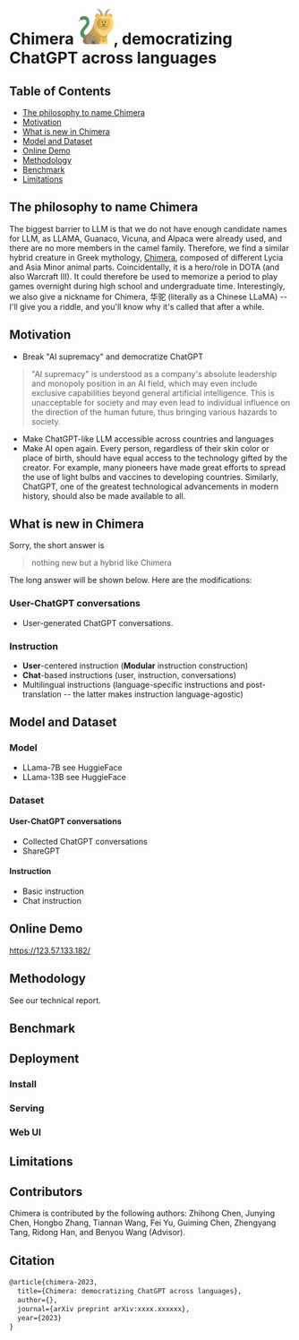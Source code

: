 # Chimera ![avatar](assets/chimera.png), democratizing ChatGPT across languages

## Table of Contents
- [The philosophy to name Chimera](#the-philosophy-to-name-chimera)
- [Motivation](#motivation)
- [What is new in Chimera](#what-is-new-in-chimera)
- [Model and Dataset](#model-and-dataset)
- [Online Demo](#online-demo)
- [Methodology](#methodology)
- [Benchmark](#benchmark)
- [Limitations](#limitations)

## The philosophy to name Chimera

The biggest barrier to LLM is that we do not have enough candidate names for LLM, as LLAMA, Guanaco, Vicuna, and Alpaca were already used, and there are no more members in the camel family. Therefore, we find a similar hybrid creature in Greek mythology, [Chimera](https://en.wikipedia.org/wiki/Chimera_(mythology)), composed of different Lycia and Asia Minor animal parts. Coincidentally, it is a hero/role in  DOTA (and also Warcraft III). It could therefore be used to memorize a period to play games overnight during high school and undergraduate time. Interestingly,  we also give a nickname for Chimera, 华驼 (literally as a Chinese LLaMA) -- I'll give you a riddle, and you'll know why it's called that after a while.

## Motivation 

- Break  "AI supremacy"  and democratize ChatGPT
> "AI supremacy" is understood as a company's absolute leadership and monopoly position in an AI field, which may even include exclusive capabilities beyond general artificial intelligence. This is unacceptable for society and may even lead to individual influence on the direction of the human future, thus bringing various hazards to society.
- Make ChatGPT-like LLM accessible across countries and languages
- Make AI open again. Every person, regardless of their skin color or place of birth, should have equal access to the technology gifted by the creator. For example, many pioneers have made great efforts to spread the use of light bulbs and vaccines to developing countries. Similarly, ChatGPT, one of the greatest technological advancements in modern history, should also be made available to all.


## What is new in Chimera

Sorry, the short answer is
> nothing new but a hybrid like Chimera

The long answer will be shown below. Here are the modifications:

### User-ChatGPT conversations
- User-generated ChatGPT conversations.

### Instruction
- **User**-centered  instruction (**Modular** instruction construction)
- **Chat**-based instructions (user, instruction, conversations)
- Multilingual instructions (language-specific instructions and post-translation -- the latter makes instruction language-agostic)



## Model and Dataset

### Model
- LLama-7B  see HuggieFace
- LLama-13B see HuggieFace

### Dataset
#### User-ChatGPT conversations
- Collected ChatGPT conversations
- ShareGPT

#### Instruction
- Basic instruction 
- Chat instruction

## Online Demo
https://123.57.133.182/ 

## Methodology

See our technical report.

## Benchmark

## Deployment
### Install
### Serving
### Web UI


## Limitations


## Contributors
Chimera is contributed by the following authors: Zhihong Chen, Junying Chen, Hongbo Zhang, Tiannan Wang, Fei Yu, Guiming Chen, Zhengyang Tang, Ridong Han, and Benyou Wang (Advisor).

## Citation
```angular2
@article{chimera-2023,
  title={Chimera: democratizing ChatGPT across languages},
  author={},
  journal={arXiv preprint arXiv:xxxx.xxxxxx},
  year={2023}
}
```
